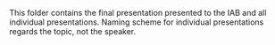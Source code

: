 This folder contains the final presentation presented to the IAB and all individual presentations.  Naming scheme for individual presentations regards the topic, not the speaker.
